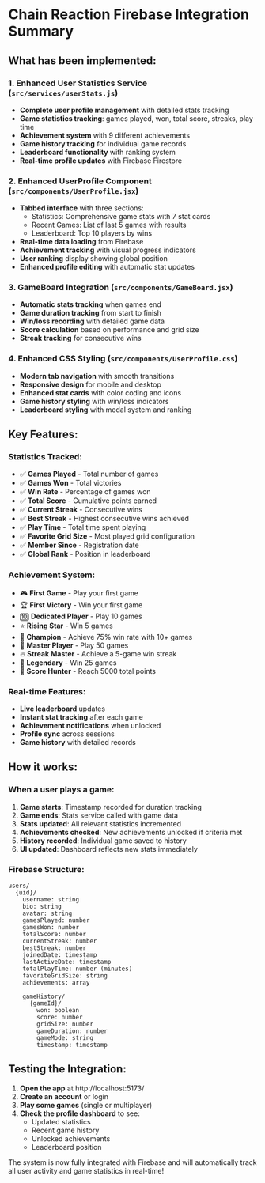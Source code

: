 # Chain Reaction Firebase Integration Summary

## What has been implemented:

### 1. Enhanced User Statistics Service (`src/services/userStats.js`)
- **Complete user profile management** with detailed stats tracking
- **Game statistics tracking**: games played, won, total score, streaks, play time
- **Achievement system** with 9 different achievements
- **Game history tracking** for individual game records
- **Leaderboard functionality** with ranking system
- **Real-time profile updates** with Firebase Firestore

### 2. Enhanced UserProfile Component (`src/components/UserProfile.jsx`)
- **Tabbed interface** with three sections:
  - Statistics: Comprehensive game stats with 7 stat cards
  - Recent Games: List of last 5 games with results
  - Leaderboard: Top 10 players by wins
- **Real-time data loading** from Firebase
- **Achievement tracking** with visual progress indicators
- **User ranking** display showing global position
- **Enhanced profile editing** with automatic stat updates

### 3. GameBoard Integration (`src/components/GameBoard.jsx`)
- **Automatic stats tracking** when games end
- **Game duration tracking** from start to finish
- **Win/loss recording** with detailed game data
- **Score calculation** based on performance and grid size
- **Streak tracking** for consecutive wins

### 4. Enhanced CSS Styling (`src/components/UserProfile.css`)
- **Modern tab navigation** with smooth transitions
- **Responsive design** for mobile and desktop
- **Enhanced stat cards** with color coding and icons
- **Game history styling** with win/loss indicators
- **Leaderboard styling** with medal system and ranking

## Key Features:

### Statistics Tracked:
- ✅ **Games Played** - Total number of games
- ✅ **Games Won** - Total victories
- ✅ **Win Rate** - Percentage of games won
- ✅ **Total Score** - Cumulative points earned
- ✅ **Current Streak** - Consecutive wins
- ✅ **Best Streak** - Highest consecutive wins achieved
- ✅ **Play Time** - Total time spent playing
- ✅ **Favorite Grid Size** - Most played grid configuration
- ✅ **Member Since** - Registration date
- ✅ **Global Rank** - Position in leaderboard

### Achievement System:
- 🎮 **First Game** - Play your first game
- 🏆 **First Victory** - Win your first game
- 🔟 **Dedicated Player** - Play 10 games
- ⭐ **Rising Star** - Win 5 games
- 👑 **Champion** - Achieve 75% win rate with 10+ games
- 🎯 **Master Player** - Play 50 games
- 🔥 **Streak Master** - Achieve a 5-game win streak
- 👑 **Legendary** - Win 25 games
- 💎 **Score Hunter** - Reach 5000 total points

### Real-time Features:
- **Live leaderboard** updates
- **Instant stat tracking** after each game
- **Achievement notifications** when unlocked
- **Profile sync** across sessions
- **Game history** with detailed records

## How it works:

### When a user plays a game:
1. **Game starts**: Timestamp recorded for duration tracking
2. **Game ends**: Stats service called with game data
3. **Stats updated**: All relevant statistics incremented
4. **Achievements checked**: New achievements unlocked if criteria met
5. **History recorded**: Individual game saved to history
6. **UI updated**: Dashboard reflects new stats immediately

### Firebase Structure:
```
users/
  {uid}/
    username: string
    bio: string
    avatar: string
    gamesPlayed: number
    gamesWon: number
    totalScore: number
    currentStreak: number
    bestStreak: number
    joinedDate: timestamp
    lastActiveDate: timestamp
    totalPlayTime: number (minutes)
    favoriteGridSize: string
    achievements: array
    
    gameHistory/
      {gameId}/
        won: boolean
        score: number
        gridSize: number
        gameDuration: number
        gameMode: string
        timestamp: timestamp
```

## Testing the Integration:

1. **Open the app** at http://localhost:5173/
2. **Create an account** or login
3. **Play some games** (single or multiplayer)
4. **Check the profile dashboard** to see:
   - Updated statistics
   - Recent game history
   - Unlocked achievements
   - Leaderboard position

The system is now fully integrated with Firebase and will automatically track all user activity and game statistics in real-time!
